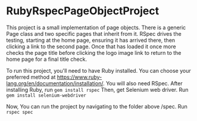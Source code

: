 # RubyRspecPageObjectProject

This project is a small implementation of page objects. There is a generic Page class and two specific pages that inherit from it. RSpec drives the testing, starting at the home page, ensuring it has arrived there, then clicking a link to the second page. Once that has loaded it once more checks the page title before clicking the logo image link to return to the home page for a final title check.

To run this project, you'll need to have Ruby installed. You can choose your preferred method at https://www.ruby-lang.org/en/documentation/installation/.
You will also need RSpec. After installing Ruby, run ```gem install rspec```
Then, get Selenium web driver. Run ```gem install selenium-webdriver```

Now, You can run the project by navigating to the folder above /spec. Run ```rspec spec```

